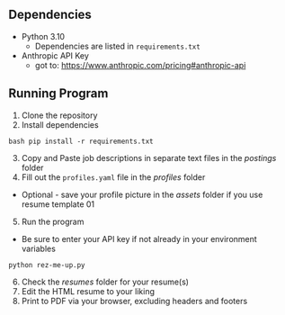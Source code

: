 ## Dependencies
- Python 3.10
  - Dependencies are listed in `requirements.txt`
- Anthropic API Key
  - got to: https://www.anthropic.com/pricing#anthropic-api

## Running Program
1. Clone the repository
2. Install dependencies

```bash pip install -r requirements.txt```

3. Copy and Paste job descriptions in separate text files in the *postings* folder
4. Fill out the `profiles.yaml` file in the *profiles* folder
  - Optional - save your profile picture in the *assets* folder if you use resume template 01
5. Run the program
  - Be sure to enter your API key if not already in your environment variables

```python rez-me-up.py```

6. Check the *resumes* folder for your resume(s)
7. Edit the HTML resume to your liking
8. Print to PDF via your browser, excluding headers and footers
